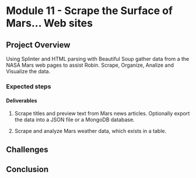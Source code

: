 # Module 11 - Scrape the Surface of Mars... Web sites

## Project Overview
Using Splinter and HTML parsing with Beautiful Soup gather data from a the NASA Mars web pages to assist Robin. 
Scrape, Organize, Analize and Visualize the data. 

### Expected steps


#### Deliverables
1. Scrape titles and preview text from Mars news articles. Optionally export the data into a JSON file or a MongoDB database.

2. Scrape and analyze Mars weather data, which exists in a table.

## Challenges


## Conclusion

